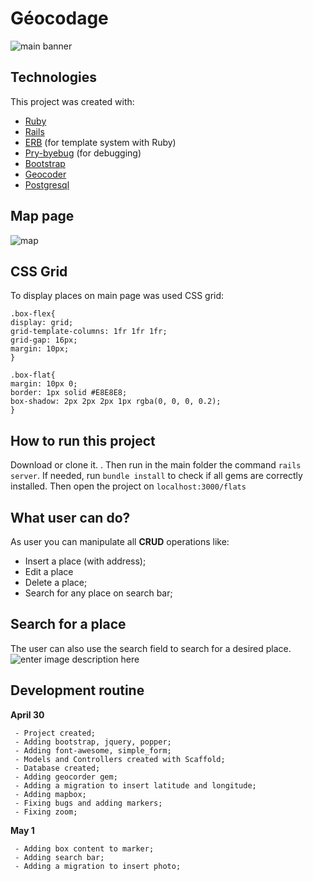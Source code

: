 

# Géocodage

![main banner](https://res.cloudinary.com/dloadb2bx/image/upload/v1619914448/france3_fx7pxb.png)


## Technologies
This project was created with:

 - [Ruby](https://www.ruby-lang.org/pt/)
 - [Rails](https://rubygems.org/gems/rails)
 - [ERB](https://ruby-doc.org/stdlib-2.7.1/libdoc/erb/rdoc/ERB.html) (for template system with Ruby)
 - [Pry-byebug](https://rubygems.org/gems/pry-byebug/versions/3.4.0?locale=pt-BR) (for debugging)
 - [Bootstrap](https://getbootstrap.com/)
 - [Geocoder](https://rubygems.org/gems/geocoder/versions/1.3.7?locale=pt-BR)
 - [Postgresql](https://www.postgresql.org/)

## Map page
![map](https://res.cloudinary.com/dloadb2bx/image/upload/v1619914453/france4_h7quk8.png)

## CSS Grid
To display places on main page was used CSS grid:
   ```
.box-flex{
  display: grid;
  grid-template-columns: 1fr 1fr 1fr;
  grid-gap: 16px;
  margin: 10px;
}

.box-flat{
  margin: 10px 0;
  border: 1px solid #E8E8E8;
  box-shadow: 2px 2px 2px 1px rgba(0, 0, 0, 0.2);
}
```

## How to run this project
Download or clone it. . Then run in the main folder the command `rails server`. If needed, run `bundle install` to check if all gems are correctly installed. Then open the project on `localhost:3000/flats`


## What user can do?
As user you can manipulate all **CRUD** operations like:

 - Insert a place (with address);
 - Edit a place
 - Delete a place;
 - Search for any place on search bar;

## Search for a place
The user can also use the search field to search for a desired place.
![enter image description here](https://res.cloudinary.com/dloadb2bx/image/upload/v1619914740/france5_kqk6ti.png)
## Development routine

 **April 30**

     - Project created;
     - Adding bootstrap, jquery, popper;
     - Adding font-awesome, simple_form;
     - Models and Controllers created with Scaffold;
     - Database created;
     - Adding geocorder gem;
     - Adding a migration to insert latitude and longitude;
     - Adding mapbox;
     - Fixing bugs and adding markers;
     - Fixing zoom;

   **May 1**

     - Adding box content to marker;
     - Adding search bar;
     - Adding a migration to insert photo;

